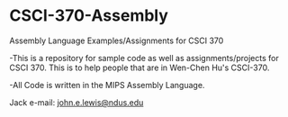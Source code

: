 # CSCI-370-Assembly
Assembly Language Examples/Assignments for CSCI 370

-This is a repository for sample code as well as assignments/projects for CSCI 370. This is to help people that are in Wen-Chen Hu's CSCI-370.

-All Code is written in the MIPS Assembly Language.

Jack e-mail: john.e.lewis@ndus.edu
